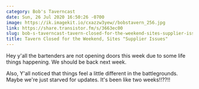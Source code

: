 ```yaml
---
category: Bob's Taverncast
date: Sun, 26 Jul 2020 16:50:26 -0700
image: https://ik.imagekit.io/cxazzw3yew//bobstavern_256.jpg
link: https://share.transistor.fm/s/3663ec00
slug: bob-s-taverncast-tavern-closed-for-the-weekend-sites-supplier-issues
title: Tavern Closed for the Weekend, Sites "Supplier Issues"
---
```


Hey y'all the bartenders are not opening doors this week due to some life things happening. We should be back next week. 

Also, Y'all noticed that things feel a little different in the battlegrounds. Maybe we're just starved for updates. It's been like two weeks!!??!!